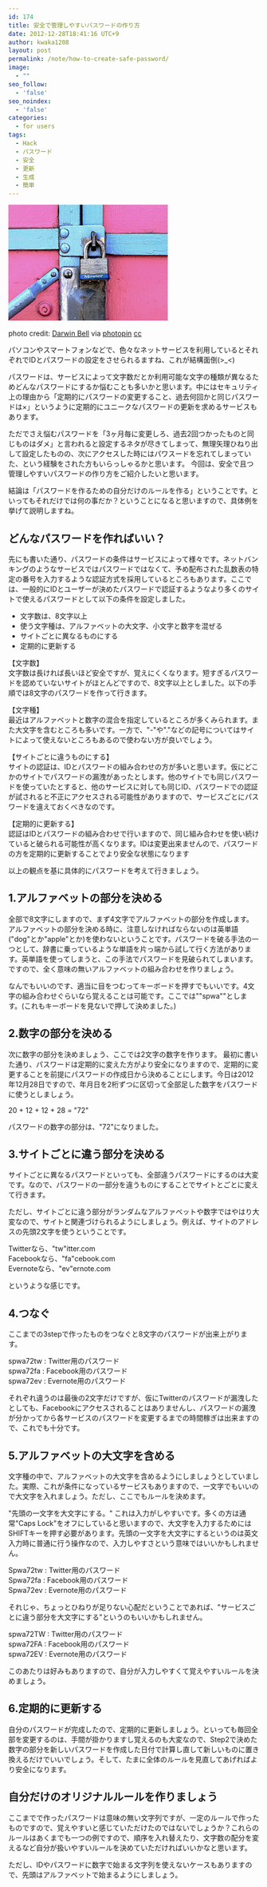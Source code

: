 ```yaml
---
id: 174
title: 安全で管理しやすいパスワードの作り方
date: 2012-12-28T18:41:16 UTC+9
author: kwaka1208
layout: post
permalink: /note/how-to-create-safe-password/
image:
  - ""
seo_follow:
  - 'false'
seo_noindex:
  - 'false'
categories:
  - for users
tags:
  - Hack
  - パスワード
  - 安全
  - 更新
  - 生成
  - 簡単
---
```

![Lock](/assets/images/2012/12/small__688068169.jpg)

photo credit: [Darwin Bell](http://www.flickr.com/photos/darwinbell/688068169/) via [photopin](http://photopin.com) [cc](http://creativecommons.org/licenses/by-nc/2.0/)

パソコンやスマートフォンなどで、色々なネットサービスを利用しているとそれぞれでIDとパスワードの設定をさせられるますね、これが結構面倒(&gt;_&lt;)

パスワードは、サービスによって文字数だとか利用可能な文字の種類が異なるためどんなパスワードにするか悩むことも多いかと思います。中にはセキュリティ上の理由から「定期的にパスワードの変更すること、過去何回かと同じパスワードは×」というように定期的にユニークなパスワードの更新を求めるサービスもあります。

ただでさえ悩むパスワードを「3ヶ月毎に変更しろ、過去2回つかったものと同じものはダメ」と言われると設定するネタが尽きてしまって、無理矢理ひねり出して設定したものの、次にアクセスした時にはパワスードを忘れてしまっていた、という経験をされた方もいらっしゃるかと思います。
今回は、安全で且つ管理しやすいパスワードの作り方をご紹介したいと思います。

結論は「パスワードを作るための自分だけのルールを作る」ということです。といってもそれだけでは何の事だか？ということになると思いますので、具体例を挙げて説明しますね。

## どんなパスワードを作ればいい？
先にも書いた通り、パスワードの条件はサービスによって様々です。ネットバンキングのようなサービスではパスワードではなくて、予め配布された乱数表の特定の番号を入力するような認証方式を採用しているところもあります。ここでは、一般的にIDとユーザーが決めたパスワードで認証するようなより多くのサイトで使えるパスワードとして以下の条件を設定しました。

- 文字数は、8文字以上
- 使う文字種は、アルファベットの大文字、小文字と数字を混ぜる
- サイトごとに異なるものにする
- 定期的に更新する

【文字数】  
文字数は長ければ長いほど安全ですが、覚えにくくなります。短すぎるパスワードを認めていないサイトがほとんどですので、8文字以上としました。以下の手順では8文字のパスワードを作って行きます。

【文字種】  
最近はアルファベットと数字の混合を指定しているところが多くみられます。また大文字を含むところも多いです。一方で、"-"や"."などの記号についてはサイトによって使えないところもあるので使わない方が良いでしょう。

【サイトごとに違うものにする】  
サイトの認証は、IDとパスワードの組み合わせの方が多いと思います。仮にどこかのサイトでパスワードの漏洩があったとします。他のサイトでも同じパスワードを使っていたとすると、他のサービスに対しても同じID、パスワードでの認証が試されると不正にアクセスされる可能性がありますので、サービスごとにパスワードを違えておくべきなのです。

【定期的に更新する】  
認証はIDとパスワードの組み合わせで行いますので、同じ組み合わせを使い続けていると破られる可能性が高くなります。IDは変更出来ませんので、パスワードの方を定期的に更新することでより安全な状態になります

以上の観点を基に具体的にパスワードを考えて行きましょう。

## 1.アルファベットの部分を決める
全部で8文字にしますので、まず4文字でアルファベットの部分を作成します。
アルファベットの部分を決める時に、注意しなければならないのは英単語("dog"とか"apple"とか)を使わないということです。パスワードを破る手法の一つとして、辞書に乗っているような単語を片っ端から試して行く方法があります。英単語を使ってしまうと、この手法でパスワードを見破られてしまいます。ですので、全く意味の無いアルファベットの組み合わせを作りましょう。

なんでもいいのです、適当に目をつむってキーボードを押すでもいいです。4文字の組み合わせぐらいなら覚えることは可能です。ここでは""spwa""とします。(これもキーボードを見ないで押して決めました。)

## 2.数字の部分を決める
次に数字の部分を決めましょう、ここでは2文字の数字を作ります。
最初に書いた通り、パスワードは定期的に変えた方がより安全になりますので、定期的に変更することを前提にパスワードの作成日から決めることにします。今日は2012年12月28日ですので、年月日を2桁ずつに区切って全部足した数字をパスワードに使うとしましょう。

20 + 12 + 12 + 28 = "72"

パスワードの数字の部分は、"72"になりました。

## 3.サイトごとに違う部分を決める
サイトごとに異なるパスワードといっても、全部違うパスワードにするのは大変です。なので、パスワードの一部分を違うものにすることでサイトとごとに変えて行きます。

ただし、サイトごとに違う部分がランダムなアルファベットや数字ではやはり大変なので、サイトと関連づけられるようにしましょう。例えば、サイトのアドレスの先頭2文字を使うということです。

Twitterなら、"tw"itter.com  
Facebookなら、"fa"cebook.com  
Evernoteなら、"ev"ernote.com  

というような感じです。

## 4.つなぐ
ここまでの3stepで作ったものをつなぐと8文字のパスワードが出来上がります。

spwa72tw : Twitter用のパスワード  
spwa72fa : Facebook用のパスワード  
spwa72ev : Evernote用のパスワード  

それぞれ違うのは最後の2文字だけですが、仮にTwitterのパスワードが漏洩したとしても、Facebookにアクセスされることはありませんし、パスワードの漏洩が分かってから各サービスのパスワードを変更するまでの時間稼ぎは出来ますので、これでも十分です。

## 5.アルファベットの大文字を含める
文字種の中で、アルファベットの大文字を含めるようにしましょうとしていました。実際、これが条件になっているサービスもありますので、一文字でもいいので大文字を入れましょう。ただし、ここでもルールを決めます。

"先頭の一文字を大文字にする。"
これは入力がしやすいです。多くの方は通常"Caps Lock"をオフにしていると思いますので、大文字を入力するためにはSHIFTキーを押す必要があります。先頭の一文字を大文字にするというのは英文入力時に普通に行う操作なので、入力しやすさという意味ではいいかもしれません。

Spwa72tw : Twitter用のパスワード  
Spwa72fa : Facebook用のパスワード  
Spwa72ev : Evernote用のパスワード  

それじゃ、ちょっとひねりが足りない心配だということであれば、"サービスごとに違う部分を大文字にする"というのもいいかもしれません。

spwa72TW : Twitter用のパスワード  
spwa72FA : Facebook用のパスワード  
spwa72EV : Evernote用のパスワード  

このあたりは好みもありますので、自分が入力しやすくて覚えやすいルールを決めましょう。

## 6.定期的に更新する
自分のパスワードが完成したので、定期的に更新しましょう。といっても毎回全部を変更するのは、手間が掛かりますし覚えるのも大変なので、Step2で決めた数字の部分を新しいパスワードを作成した日付で計算し直して新しいものに置き換えるだけでいいでしょう。そして、たまに全体のルールを見直してあげればより安全になります。

## 自分だけのオリジナルルールを作りましょう
ここまでで作ったパスワードは意味の無い文字列ですが、一定のルールで作ったものですので、覚えやすいと感じていただけたのではないでしょうか？これらのルールはあくまでも一つの例ですので、順序を入れ替えたり、文字数の配分を変えるなど自分が扱いやすいルールを決めていただければいいかなと思います。

ただし、IDやパスワードに数字で始まる文字列を使えないケースもありますので、先頭はアルファベットで始まるようにしましょう。
